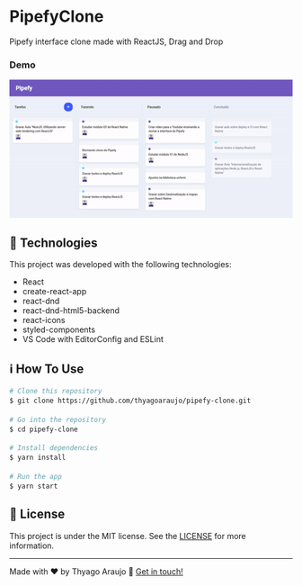 # PipefyClone

Pipefy interface clone made with ReactJS, Drag and Drop

### Demo

![Demo](demo.gif)

## :rocket: Technologies

This project was developed with the following technologies:

- React
- create-react-app
- react-dnd
- react-dnd-html5-backend
- react-icons
- styled-components
- VS Code with EditorConfig and ESLint

## :information_source: How To Use

```bash
# Clone this repository
$ git clone https://github.com/thyagoaraujo/pipefy-clone.git

# Go into the repository
$ cd pipefy-clone

# Install dependencies
$ yarn install

# Run the app
$ yarn start
```

## :memo: License

This project is under the MIT license. See the [LICENSE](https://github.com/thyagoaraujo/pipefy-clone/blob/master/LICENSE.md) for more information.

---

Made with ♥ by Thyago Araujo :wave: [Get in touch!](https://www.linkedin.com/in/thyagosantosaraujo/)
